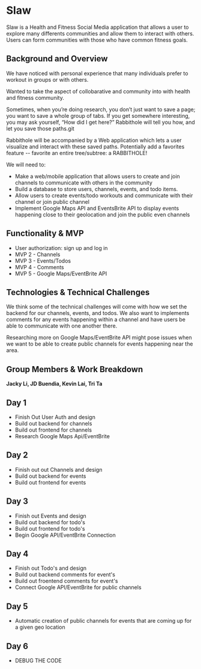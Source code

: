 # Slaw

Slaw is a Health and Fitness Social Media application that allows a user to explore many differents communities and allow them to interact with others. Users can form communities with those who have common fitness goals.


## Background and Overview

We have noticed with personal experience that many individuals prefer to workout in groups or with others.

Wanted to take the aspect of collobarative and community into with health and fitness community.


Sometimes, when you’re doing research, you don’t just want to save a page; you want to save a whole group of tabs. If you get somewhere interesting, you may ask yourself, “How did I get here?” Rabbithole will tell you how, and let you save those paths.git

Rabbithole will be accompanied by a Web application which lets a user visualize and interact with these saved paths. Potentially add a favorites feature -- favorite an entire tree/subtree: a RABBITHOLE!

We will need to:
* Make a web/mobile application that allows users to create and join channels to communicate with others in the community
* Build a database to store users, channels, events, and todo items.
* Allow users to create events/todo workouts and communicate with their channel or join public channel
* Implement Google Maps API and EventsBrite API to display events happening close to their geolocation and join the public even channels

## Functionality & MVP

* User authorization: sign up and log in
* MVP 2 - Channels
* MVP 3 - Events/Todos
* MVP 4 - Comments
* MVP 5 - Google Maps/EventBrite API

## Technologies & Technical Challenges

We think some of the technical challenges will come with how we set the backend for our channels, events, and todos. We also want to implements comments for any events happening within a channel and have users be able to communicate with one another there.

Researching more on Google Maps/EventBrite API might pose issues when we want to be able to create public channels for events happening near the area.

## Group Members & Work Breakdown
**Jacky Li, JD Buendia, Kevin Lai, Tri Ta**

## Day 1

* Finish Out User Auth and design
* Build out backend for channels
* Build out frontend for channels
* Research Google Maps Api/EventBrite

## Day 2

* Finish out out Channels and design
* Build out backend for events
* Build out frontend for events 

## Day 3

* Finish out Events and design
* Build out backend for todo's
* Build out frontend for todo's
* Begin Google API/EventBrite Connection

## Day 4

* Finish out Todo's and design
* Build out backend comments for event's
* Build out froentend comments for event's
* Connect Google API/EventBrite for public channels

## Day 5

* Automatic creation of public channels for events that are coming up for a given geo location

## Day 6

* DEBUG THE CODE 
